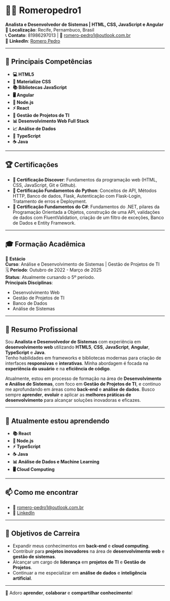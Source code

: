 
# **👨‍💻 Romeropedro1**  
**Analista e Desenvolvedor de Sistemas | HTML, CSS, JavaScript e Angular**  
📍 **Localização**: Recife, Pernambuco, Brasil  
📞 **Contato**: 81986297013 | 📧 [romero-pedro1@outlook.com.br](mailto:romero-pedro1@outlook.com.br)  
🔗 **LinkedIn**: [Romero Pedro](https://www.linkedin.com/in/romero-pedro1)

---

## 🌟 **Principais Competências**

- **💻 HTML5**  
- **🎨 Materialize CSS**  
- **📚 Bibliotecas JavaScript**  
- **🖥️ Angular**  
- **🚀 Node.js**  
- **⚡ React**  
- **🔧 Gestão de Projetos de TI**  
- **📊 Desenvolvimento Web Full Stack**  
- **📈 Análise de Dados**  
- **📜 TypeScript**  
- **☕ Java**  

---

## 🏆 **Certificações**

- **🔹 Certificação Discover**: Fundamentos da programação web (HTML, CSS, JavaScript, Git e Github).  
- **🔹 Certificação Fundamentos do Python**: Conceitos de API, Métodos HTTP, Banco de dados, Flask, Autenticação com Flask-Login, Tratamento de erros e Deployment.  
- **🔹 Certificação Fundamentos do C#**: Fundamentos do .NET, pilares da Programação Orientada a Objetos, construção de uma API, validações de dados com FluentValidation, criação de um filtro de exceções, Banco de Dados e Entity Framework.

---

## 🎓 **Formação Acadêmica**

📍 **Estácio**  
**Curso**: Análise e Desenvolvimento de Sistemas | Gestão de Projetos de TI  
🗓️ **Período**: Outubro de 2022 - Março de 2025  
**Status**: Atualmente cursando o 5º período.  
**Principais Disciplinas**:
- Desenvolvimento Web  
- Gestão de Projetos de TI  
- Banco de Dados  
- Análise de Sistemas  

---

## 📝 **Resumo Profissional**

Sou **Analista e Desenvolvedor de Sistemas** com experiência em **desenvolvimento web** utilizando **HTML5**, **CSS**, **JavaScript**, **Angular**, **TypeScript** e **Java**.  
Tenho habilidades em frameworks e bibliotecas modernas para criação de interfaces **responsivas** e **interativas**. Minha abordagem é focada na **experiência do usuário** e na **eficiência de código**.

Atualmente, estou em processo de formação na área de **Desenvolvimento e Análise de Sistemas**, com foco em **Gestão de Projetos de TI**, e continuo me aprofundando em áreas como **back-end** e **análise de dados**. Busco sempre **aprender**, **evoluir** e aplicar as **melhores práticas de desenvolvimento** para alcançar soluções inovadoras e eficazes.

---

## 🌱 **Atualmente estou aprendendo**

- **📚 React**  
- **🚀 Node.js**  
- **⚡ TypeScript**  
- **☕ Java**  
- **📊 Análise de Dados e Machine Learning**  
- **🖥️ Cloud Computing**

---

## 📫 **Como me encontrar**

- **📧** [romero-pedro1@outlook.com.br](mailto:romero-pedro1@outlook.com.br)  
- **🔗** [LinkedIn](https://www.linkedin.com/in/romero-pedro1)

---

## 🎯 **Objetivos de Carreira**

- Expandir meus conhecimentos em **back-end** e **cloud computing**.  
- Contribuir para **projetos inovadores** na área de **desenvolvimento web** e **gestão de sistemas**.  
- Alcançar um cargo de **liderança** em **projetos de TI** e **Gestão de Projetos**.  
- Continuar a me especializar em **análise de dados** e **inteligência artificial**.

---

**💬** Adoro **aprender**, **colaborar** e **compartilhar conhecimento**!
